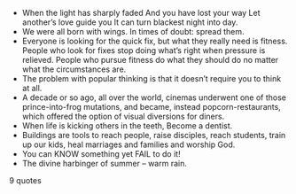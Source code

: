  - When the light has sharply faded And you have lost your way Let another’s love guide you It can turn blackest night into day.
 - We were all born with wings. In times of doubt: spread them.
 - Everyone is looking for the quick fix, but what they really need is fitness. People who look for fixes stop doing what’s right when pressure is relieved. People who pursue fitness do what they should do no matter what the circumstances are.
 - The problem with popular thinking is that it doesn’t require you to think at all.
 - A decade or so ago, all over the world, cinemas underwent one of those prince-into-frog mutations, and became, instead popcorn-restaurants, which offered the option of visual diversions for diners.
 - When life is kicking others in the teeth, Become a dentist.
 - Buildings are tools to reach people, raise disciples, reach students, train up our kids, heal marriages and families and worship God.
 - You can KNOW something yet FAIL to do it!
 - The divine harbinger of summer – warm rain.

9 quotes